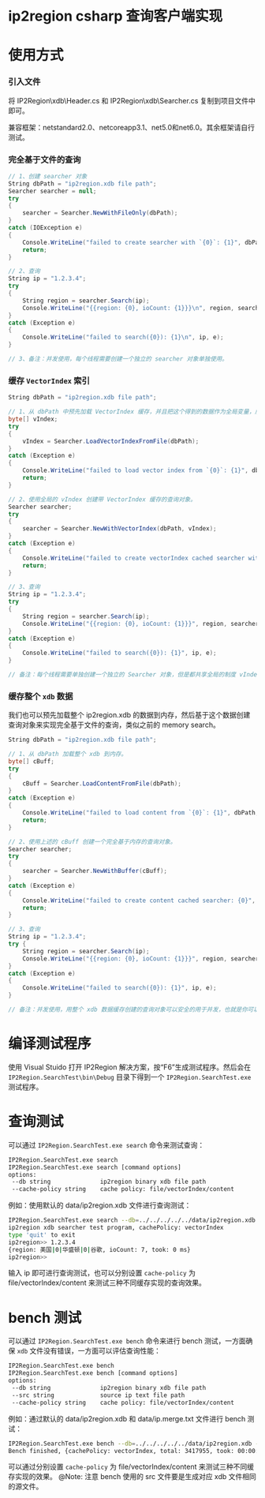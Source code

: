# ip2region csharp 查询客户端实现

# 使用方式

### 引入文件
将 IP2Region\xdb\Header.cs 和 IP2Region\xdb\Searcher.cs 复制到项目文件中即可。

兼容框架：netstandard2.0、netcoreapp3.1、net5.0和net6.0。其余框架请自行测试。

### 完全基于文件的查询
```csharp
// 1、创建 searcher 对象
String dbPath = "ip2region.xdb file path";
Searcher searcher = null;
try
{
	searcher = Searcher.NewWithFileOnly(dbPath);
}
catch (IOException e)
{
	Console.WriteLine("failed to create searcher with `{0}`: {1}", dbPath, e);
	return;
}

// 2、查询
String ip = "1.2.3.4";
try
{
	String region = searcher.Search(ip);
	Console.WriteLine("{{region: {0}, ioCount: {1}}}\n", region, searcher.IOCount);
}
catch (Exception e)
{
	Console.WriteLine("failed to search({0}): {1}\n", ip, e);
}

// 3、备注：并发使用，每个线程需要创建一个独立的 searcher 对象单独使用。
```

### 缓存 `VectorIndex` 索引
```csharp
String dbPath = "ip2region.xdb file path";

// 1、从 dbPath 中预先加载 VectorIndex 缓存，并且把这个得到的数据作为全局变量，后续反复使用。
byte[] vIndex;
try
{
	vIndex = Searcher.LoadVectorIndexFromFile(dbPath);
}
catch (Exception e)
{
	Console.WriteLine("failed to load vector index from `{0}`: {1}", dbPath, e);
	return;
}

// 2、使用全局的 vIndex 创建带 VectorIndex 缓存的查询对象。
Searcher searcher;
try
{
	searcher = Searcher.NewWithVectorIndex(dbPath, vIndex);
}
catch (Exception e)
{
	Console.WriteLine("failed to create vectorIndex cached searcher with `{0}`: {1}", dbPath, e);
	return;
}

// 3、查询
String ip = "1.2.3.4";
try
{
	String region = searcher.Search(ip);
	Console.WriteLine("{{region: {0}, ioCount: {1}}}", region, searcher.IOCount);
}
catch (Exception e)
{
	Console.WriteLine("failed to search({0}): {1}", ip, e);
}

// 备注：每个线程需要单独创建一个独立的 Searcher 对象，但是都共享全局的制度 vIndex 缓存。
```

### 缓存整个 `xdb` 数据

我们也可以预先加载整个 ip2region.xdb 的数据到内存，然后基于这个数据创建查询对象来实现完全基于文件的查询，类似之前的 memory search。

```csharp
String dbPath = "ip2region.xdb file path";

// 1、从 dbPath 加载整个 xdb 到内存。
byte[] cBuff;
try
{
	cBuff = Searcher.LoadContentFromFile(dbPath);
}
catch (Exception e)
{
	Console.WriteLine("failed to load content from `{0}`: {1}", dbPath, e);
	return;
}

// 2、使用上述的 cBuff 创建一个完全基于内存的查询对象。
Searcher searcher;
try
{
	searcher = Searcher.NewWithBuffer(cBuff);
}
catch (Exception e)
{
	Console.WriteLine("failed to create content cached searcher: {0}", e);
	return;
}

// 3、查询
String ip = "1.2.3.4";
try {
	String region = searcher.Search(ip);
	Console.WriteLine("{{region: {0}, ioCount: {1}}}", region, searcher.IOCount);
}
catch (Exception e)
{
	Console.WriteLine("failed to search({0}): {1}", ip, e);
}

// 备注：并发使用，用整个 xdb 数据缓存创建的查询对象可以安全的用于并发，也就是你可以把这个 searcher 对象做成全局对象去跨线程访问。
```

# 编译测试程序
使用 Visual Stuido 打开 IP2Region 解决方案，按“F6”生成测试程序。然后会在 `IP2Region.SearchTest\bin\Debug` 目录下得到一个 `IP2Region.SearchTest.exe` 测试程序。

# 查询测试
可以通过 `IP2Region.SearchTest.exe search` 命令来测试查询：
```bash
IP2Region.SearchTest.exe search
IP2Region.SearchTest.exe search [command options]
options:
 --db string              ip2region binary xdb file path
 --cache-policy string    cache policy: file/vectorIndex/content
```

例如：使用默认的 data/ip2region.xdb 文件进行查询测试：
```bash
IP2Region.SearchTest.exe search --db=../../../../../data/ip2region.xdb
ip2region xdb searcher test program, cachePolicy: vectorIndex
type 'quit' to exit
ip2region>> 1.2.3.4
{region: 美国|0|华盛顿|0|谷歌, ioCount: 7, took: 0 ms}
ip2region>>
```

输入 ip 即可进行查询测试，也可以分别设置 `cache-policy` 为 file/vectorIndex/content 来测试三种不同缓存实现的查询效果。

# bench 测试

可以通过 `IP2Region.SearchTest.exe bench` 命令来进行 bench 测试，一方面确保 `xdb` 文件没有错误，一方面可以评估查询性能：
```bash
IP2Region.SearchTest.exe bench
IP2Region.SearchTest.exe bench [command options]
options:
 --db string              ip2region binary xdb file path
 --src string             source ip text file path
 --cache-policy string    cache policy: file/vectorIndex/content
```

例如：通过默认的 data/ip2region.xdb 和 data/ip.merge.txt 文件进行 bench 测试：
```bash
IP2Region.SearchTest.exe bench --db=../../../../../data/ip2region.xdb --src=../../../../../data/ip.merge.txt
Bench finished, {cachePolicy: vectorIndex, total: 3417955, took: 00:00:48.0082981, cost: 0 ms/op}
```

可以通过分别设置 `cache-policy` 为 file/vectorIndex/content 来测试三种不同缓存实现的效果。
@Note: 注意 bench 使用的 src 文件要是生成对应 xdb 文件相同的源文件。
